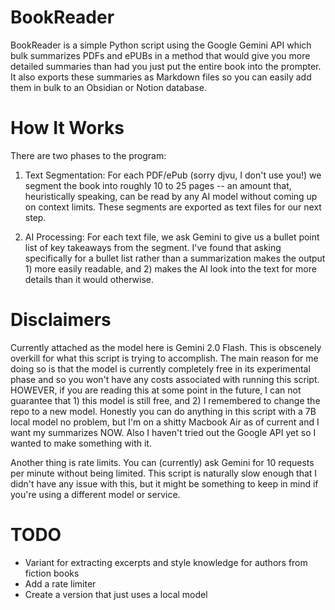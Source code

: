 # BookReader

BookReader is a simple Python script using the Google Gemini API which bulk summarizes PDFs and ePUBs in a method that would give you more detailed summaries than had you just put the entire book into the prompter. It also exports these summaries as Markdown files so you can easily add them in bulk to an Obsidian or Notion database. 

# How It Works

There are two phases to the program:

1. Text Segmentation: For each PDF/ePub (sorry djvu, I don't use you!) we segment the book into roughly 10 to 25 pages -- an amount that, heuristically speaking, can be read by any AI model without coming up on context limits. These segments are exported as text files for our next step.

2. AI Processing: For each text file, we ask Gemini to give us a bullet point list of key takeaways from the segment. I've found that asking specifically for a bullet list rather than a summarization makes the output 1) more easily readable, and 2) makes the AI look into the text for more details than it would otherwise. 


# Disclaimers

Currently attached as the model here is Gemini 2.0 Flash. This is obscenely overkill for what this script is trying to accomplish. The main reason for me doing so is that the model is currently completely free in its experimental phase and so you won't have any costs associated with running this script. HOWEVER, if you are reading this at some point in the future, I can not guarantee that 1) this model is still free, and 2) I remembered to change the repo to a new model. Honestly you can do anything in this script with a 7B local model no problem, but I'm on a shitty Macbook Air as of current and I want my summarizes NOW. Also I haven't tried out the Google API yet so I wanted to make something with it. 

Another thing is rate limits. You can (currently) ask Gemini for 10 requests per minute without being limited. This script is naturally slow enough that I didn't have any issue with this, but it might be something to keep in mind if you're using a different model or service. 


# TODO

- Variant for extracting excerpts and style knowledge for authors from fiction books
- Add a rate limiter
- Create a version that just uses a local model